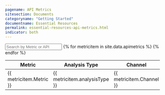 ```yaml
---
pagename: API Metrics
sitesection: Documents
categoryname: "Getting Started"
documentname: Essential Resources
permalink: essential-resources-api-metrics.html
indicator: both
---
```


<div id="metrics">
<input id="metricsSearch" placeholder="Search by Metric or API" />
<table class="metricstable" id="apimetricstable">
  <thead>
    <th>Metric</th>
    <th>Analysis Type</th>
    <th>Channel</th>
    <th>Formula (Optional)</th>
    <th>Description</th>
    <th>API - Method</th>
    <th>Filtered By</th>
  </thead>
  <tbody class="list">
  {% for metricitem in site.data.apimetrics %}
    <tr>
      <td class="metric">{{ metricitem.Metric }}</td>
      <td class="analysis">{{ metricitem.analysisType }}</td>
      <td class="channel">{{ metricitem.Channel }}</td>
      <td class="formula">{{ metricitem.formulaOptional }}</td>
      <td class="description">{{ metricitem.Description }}</td>
      <td class="apiMethod">{{ metricitem.apiMethod }}</td>
      <td class="filtered">{{ metricitem.filteredBy }}</td>
    </tr>
  {% endfor %}
</tbody>
</table>
</div>
